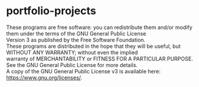 # portfolio-projects
These programs are free software: you can redistribute them and/or modify them under the terms of the GNU General Public License  
Version 3 as published by the Free Software Foundation.                                                                            
These programs are distributed in the hope that they will be useful, but WITHOUT ANY WARRANTY; without even the implied           
warranty of MERCHANTABILITY or FITNESS FOR A PARTICULAR PURPOSE.  See the GNU General Public License for more details.            
A copy of the GNU General Public License v3 is available here:  <https://www.gnu.org/licenses/>.           
